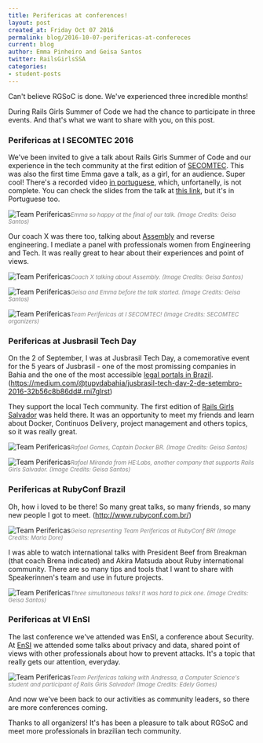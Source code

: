 ```yaml
---
title: Perifericas at conferences!
layout: post
created_at: Friday Oct 07 2016
permalink: blog/2016-10-07-perifericas-at-confereces
current: blog
author: Emma Pinheiro and Geisa Santos
twitter: RailsGirlsSSA
categories:
- student-posts
---
```


Can't believe RGSoC is done.
We've experienced three incredible months!

During Rails Girls Summer of Code we had the chance to participate in three events. And that's what we want to share with you, on this post.

<h3>Perifericas at I SECOMTEC 2016</h3>

We've been invited to give a talk about Rails Girls Summer of Code and our experience in the tech community at the first edition of [SECOMTEC](http://secomtec.ml/). This was also the first time Emma gave a talk, as a girl, for an audience. Super cool!
There's a recorded video [in portuguese](https://m.facebook.com/story.php?story_fbid=1635020893495036&id=1587530478244078&fs=5), which, unfortanelly, is not complete. You can check the slides from the talk at [this link](http://perifericas.github.io/secomtec16), but it's in Portuguese too.

![Team Perifericas](/img/blog/2016/teamperifericas-conferences-secomtec_Emma.jpg)<font color="grey"><small><i>Emma so happy at the final of our talk. (Image Credits: Geisa Santos)</i></small></font>

Our coach X was there too, talking about [Assembly](https://lampiaosec.github.io/talks/Asm/#/) and reverse engineering. I mediate a panel with professionals women from Engineering and Tech. It was really great to hear about their experiences and point of views.

![Team Perifericas](/img/blog/2016/teamperifericas-conferences-secomtec_X.jpg)<font color="grey"><small><i>Coach X talking about Assembly. (Image Credits: Geisa Santos)</i></small></font>

![Team Perifericas](/img/blog/2016/teamperifericas-conferences-secomtec_girls)<font color="grey"><small><i>Geisa and Emma before the talk started. (Image Credits: Geisa Santos)</i></small></font>

![Team Perifericas](/img/blog/2016/teamperifericas-conferences-secomtec.jpg)<font color="grey"><small><i>Team Perifericas at I SECOMTEC! (Image Credits: SECOMTEC organizers)</i></small></font>

<h3>Perifericas at Jusbrasil Tech Day</h3>

On the 2 of September, I was at Jusbrasil Tech Day, a comemorative event for the 5 years of Jusbrasil - one of the most promissing companies in Bahia and the one of the most accessible [legal portals in Brazil](http://www.jusbrasil.com.br/home).
(https://medium.com/@tupydabahia/jusbrasil-tech-day-2-de-setembro-2016-32b56c8b86dd#.rni7glrst)

They support the local Tech community. The first edition of [Rails Girls Salvador](http://railsgirls.com/salvador201310) was held there.
It was an opportunity to meet my friends and learn about Docker, Continuos Delivery, project management and others topics, so it was really great.

![Team Perifericas](/img/blog/2016/teamperifericas-conferences-jusbraziltd-docker.jpg)<font color="grey"><small><i>Rafael Gomes, Captain Docker BR. (Image Credits: Geisa Santos)</i></small></font>

![Team Perifericas](/img/blog/2016/teamperifericas-conferences-jusbraziltd-helabs.jpg)<font color="grey"><small><i>Rafael Miranda from HE:Labs, another company that supports Rails Girls Salvador. (Image Credits: Geisa Santos)</i></small></font>

<h3>Perifericas at RubyConf Brazil</h3>

Oh, how i loved to be there!
So many great talks, so many friends, so many new people I got to meet.
(http://www.rubyconf.com.br/)

![Team Perifericas](/img/blog/2016/teamperifericas-conferences-rubyconfbr_group.jpg)<font color="grey"><small><i>Geisa representing Team Perifericas at RubyConf BR! (Image Credits: Marla Dore)</i></small></font>

I was able to watch international talks with President Beef from Breakman (that coach Brena indicated) and Akira Matsuda about Ruby international community. There are so many tips and tools that I want to share with Speakerinnen's team and use in future projects.

![Team Perifericas](https://igcdn-photos-f-a.akamaihd.net/hphotos-ak-xpa1/t51.2885-15/e35/14350445_1060519570735293_7930454733205012480_n.jpg)<font color="grey"><small><i>Three simultaneous talks! It was hard to pick one. (Image Credits: Geisa Santos)</i></small></font>

<h3>Perifericas at VI EnSI</h3>

The last conference we've attended was EnSI, a conference about Security.
At [EnSI](https://ensi.pop-ba.rnp.br/2016/) we attended some talks about privacy and data, shared point of views with other professionals about how to prevent attacks. It's a topic that really gets our attention, everyday.

![Team Perifericas](/img/blog/2016/teamperifericas-conferences-ensi.jpg)<font color="grey"><small><i>Team Perifericas talking with Andressa, a Computer Science's student and participant of Rails Girls Salvador! (Image Credits: Edely Gomes)</i></small></font>

And now we've been back to our activities as community leaders, so there are more conferences coming.

Thanks to all organizers! It's has been a pleasure to talk about RGSoC and meet more professionals in brazilian tech community.

